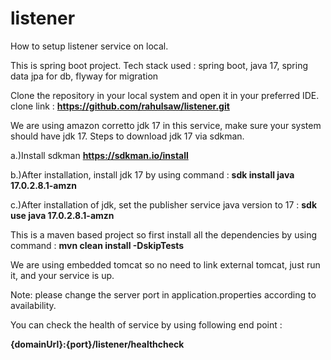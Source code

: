 # listener

How to setup listener service on local.

This is spring boot project.
Tech stack used : spring boot, java 17, spring data jpa for db, flyway for migration

Clone the repository in your local system and open it in your preferred IDE.
clone link : **https://github.com/rahulsaw/listener.git**

We are using amazon corretto jdk 17 in this service, make sure your system should have jdk 17. Steps to download jdk 17 via sdkman.

a.)Install sdkman **https://sdkman.io/install**

b.)After installation, install jdk 17 by using command : **sdk install java 17.0.2.8.1-amzn**

c.)After installation of jdk, set the publisher service java version to 17 : **sdk use java 17.0.2.8.1-amzn**

This is a maven based project so first install all the dependencies by using command : **mvn clean install -DskipTests**

We are using embedded tomcat so no need to link external tomcat, just run it, and your service is up.

Note: please change the server port in application.properties according to availability.

You can check the health of service by using following end point :

**{domainUrl}:{port}/listener/healthcheck**

